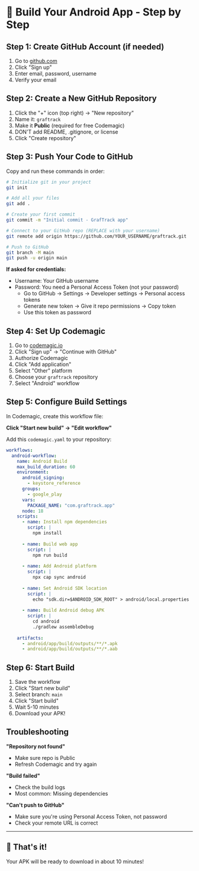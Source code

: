 # 📱 Build Your Android App - Step by Step

## Step 1: Create GitHub Account (if needed)
1. Go to [github.com](https://github.com)
2. Click "Sign up"
3. Enter email, password, username
4. Verify your email

## Step 2: Create a New GitHub Repository
1. Click the "+" icon (top right) → "New repository"
2. Name it: `graftrack`
3. Make it **Public** (required for free Codemagic)
4. DON'T add README, .gitignore, or license
5. Click "Create repository"

## Step 3: Push Your Code to GitHub

Copy and run these commands in order:

```bash
# Initialize git in your project
git init

# Add all your files
git add .

# Create your first commit
git commit -m "Initial commit - GrafTrack app"

# Connect to your GitHub repo (REPLACE with your username)
git remote add origin https://github.com/YOUR_USERNAME/graftrack.git

# Push to GitHub
git branch -M main
git push -u origin main
```

**If asked for credentials:**
- Username: Your GitHub username
- Password: You need a Personal Access Token (not your password)
  - Go to GitHub → Settings → Developer settings → Personal access tokens
  - Generate new token → Give it repo permissions → Copy token
  - Use this token as password

## Step 4: Set Up Codemagic

1. Go to [codemagic.io](https://codemagic.io)
2. Click "Sign up" → "Continue with GitHub"
3. Authorize Codemagic
4. Click "Add application"
5. Select "Other" platform
6. Choose your `graftrack` repository
7. Select "Android" workflow

## Step 5: Configure Build Settings

In Codemagic, create this workflow file:

**Click "Start new build" → "Edit workflow"**

Add this `codemagic.yaml` to your repository:

```yaml
workflows:
  android-workflow:
    name: Android Build
    max_build_duration: 60
    environment:
      android_signing:
        - keystore_reference
      groups:
        - google_play
      vars:
        PACKAGE_NAME: "com.graftrack.app"
      node: 18
    scripts:
      - name: Install npm dependencies
        script: |
          npm install
          
      - name: Build web app
        script: |
          npm run build
          
      - name: Add Android platform
        script: |
          npx cap sync android
          
      - name: Set Android SDK location
        script: |
          echo "sdk.dir=$ANDROID_SDK_ROOT" > android/local.properties
          
      - name: Build Android debug APK
        script: |
          cd android
          ./gradlew assembleDebug
          
    artifacts:
      - android/app/build/outputs/**/*.apk
      - android/app/build/outputs/**/*.aab
```

## Step 6: Start Build

1. Save the workflow
2. Click "Start new build"
3. Select branch: `main`
4. Click "Start build"
5. Wait 5-10 minutes
6. Download your APK!

## Troubleshooting

**"Repository not found"**
- Make sure repo is Public
- Refresh Codemagic and try again

**"Build failed"**
- Check the build logs
- Most common: Missing dependencies

**"Can't push to GitHub"**
- Make sure you're using Personal Access Token, not password
- Check your remote URL is correct

---

## 🎉 That's it!
Your APK will be ready to download in about 10 minutes!